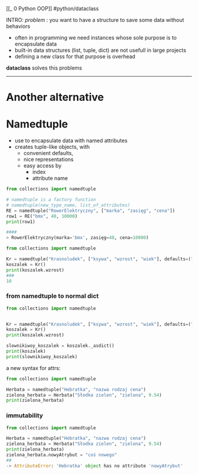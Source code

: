[[_ 0 Python OOP]]
#python/dataclass

INTRO:
*problem* : you want to have a structure to save some data without behaviors

- often in programming we need instances whose sole purpose is to encapsulate data
- built-in data structures (list, tuple, dict) are not usefull in large projects
- defining a new class for that purpose is overhead

**dataclass** solves this problems

-----
# Another alternative
# Namedtuple

- use to encapsulate data with named attributes 
- creates tuple-like objects, with 
	- convenient defaults,
	- nice representations
	- easy access by
		- index
		- attribute name

```python
from collections import namedtuple

# namedtuple is a factory function
# namedtuple(new_type_name, list_of_attributes)
RE = namedtuple("RowerElektryczny", ["marka", "zasięg", "cena"])
row1 = RE("bmx", 40, 10000)
print(row1)

####
> RowerElektryczny(marka='bmx', zasięg=40, cena=10000)

```

```python
from collections import namedtuple

Kr = namedtuple("Krasnoludek", ["ksywa", "wzrost", "wiek"], defaults=("",10, 100))
koszalek = Kr()
print(koszalek.wzrost)
###
10
```

### from namedtuple to normal dict
```python
from collections import namedtuple


Kr = namedtuple("Krasnoludek", ["ksywa", "wzrost", "wiek"], defaults=("",10, 100))
koszalek = Kr()
print(koszalek.wzrost)

slownikiwoy_koszalek = koszalek._asdict()
print(koszalek)
print(slownikiwoy_koszalek)
```

a new syntax for attrs:
```python
from collections import namedtuple

Herbata = namedtuple("Hebratka", "nazwa rodzaj cena")
zielona_herbata = Herbata("Słodka zielen", "zielona", 9.54)
print(zielona_herbata)
```

### immutability
```python
from collections import namedtuple

Herbata = namedtuple("Hebratka", "nazwa rodzaj cena")
zielona_herbata = Herbata("Słodka zielen", "zielona", 9.54)
print(zielona_herbata)
zielona_herbata.nowyAtrybut = "coś nowego"
##
-> AttributeError: 'Hebratka' object has no attribute 'nowyAtrybut'
```


